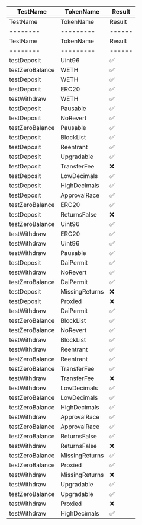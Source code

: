 | TestName | TokenName | Result |
| -------- | --------- | ------ |
| TestName | TokenName | Result |
| -------- | --------- | ------ |
| TestName | TokenName | Result |
| -------- | --------- | ------ |
| testDeposit | Uint96 | ✅ |
| testZeroBalance | WETH | ✅ |
| testDeposit | WETH | ✅ |
| testDeposit | ERC20 | ✅ |
| testWithdraw | WETH | ✅ |
| testDeposit | Pausable | ✅ |
| testDeposit | NoRevert | ✅ |
| testZeroBalance | Pausable | ✅ |
| testDeposit | BlockList | ✅ |
| testDeposit | Reentrant | ✅ |
| testDeposit | Upgradable | ✅ |
| testDeposit | TransferFee | ❌ |
| testDeposit | LowDecimals | ✅ |
| testDeposit | HighDecimals | ✅ |
| testDeposit | ApprovalRace | ✅ |
| testZeroBalance | ERC20 | ✅ |
| testDeposit | ReturnsFalse | ❌ |
| testZeroBalance | Uint96 | ✅ |
| testWithdraw | ERC20 | ✅ |
| testWithdraw | Uint96 | ✅ |
| testWithdraw | Pausable | ✅ |
| testDeposit | DaiPermit | ✅ |
| testWithdraw | NoRevert | ✅ |
| testZeroBalance | DaiPermit | ✅ |
| testDeposit | MissingReturns | ❌ |
| testDeposit | Proxied | ❌ |
| testWithdraw | DaiPermit | ✅ |
| testZeroBalance | BlockList | ✅ |
| testZeroBalance | NoRevert | ✅ |
| testWithdraw | BlockList | ✅ |
| testWithdraw | Reentrant | ✅ |
| testZeroBalance | Reentrant | ✅ |
| testZeroBalance | TransferFee | ✅ |
| testWithdraw | TransferFee | ❌ |
| testWithdraw | LowDecimals | ✅ |
| testZeroBalance | LowDecimals | ✅ |
| testZeroBalance | HighDecimals | ✅ |
| testWithdraw | ApprovalRace | ✅ |
| testZeroBalance | ApprovalRace | ✅ |
| testZeroBalance | ReturnsFalse | ✅ |
| testWithdraw | ReturnsFalse | ❌ |
| testZeroBalance | MissingReturns | ✅ |
| testZeroBalance | Proxied | ✅ |
| testWithdraw | MissingReturns | ❌ |
| testWithdraw | Upgradable | ✅ |
| testZeroBalance | Upgradable | ✅ |
| testWithdraw | Proxied | ❌ |
| testWithdraw | HighDecimals | ✅ |
